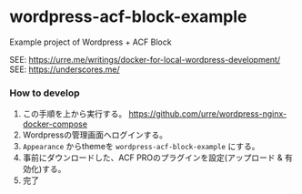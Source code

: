 # wordpress-acf-block-example

Example project of Wordpress + ACF Block

SEE: https://urre.me/writings/docker-for-local-wordpress-development/
SEE: https://underscores.me/

### How to develop

1. この手順を上から実行する。 https://github.com/urre/wordpress-nginx-docker-compose
2. Wordpressの管理画面へログインする。
3. `Appearance` からthemeを `wordpress-acf-block-example` にする。
4. 事前にダウンロードした、ACF PROのプラグインを設定(アップロード & 有効化)する。
5. 完了

